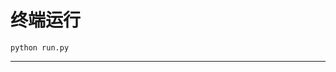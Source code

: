 # 终端运行

```shell
python run.py
```
***************************************************************************************************************************************************************************************************************************************************************************************************************************************************************************************************************************************************